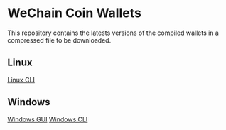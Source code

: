 # WeChain Coin Wallets

This repository contains the latests versions of the compiled wallets in a compressed file to be downloaded.

## Linux

[Linux CLI](https://github.com/wechaincoin/wallets/blob/master/wechaincoin_wallet_cli_linux.zip)

## Windows

 [Windows GUI](https://github.com/wechaincoin/wallets/blob/master/wechaincoin_wallet_gui_v1.0.0-ok.zip)
 [Windows CLI](https://github.com/wechaincoin/wallets/blob/master/wechaincoin_wallet_cli_windows.zip)
